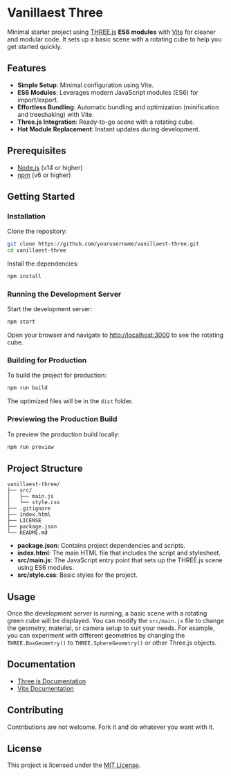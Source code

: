 # Vanillaest Three

Minimal starter project using [THREE.js](https://threejs.org/) **ES6 modules** with [Vite](https://vitejs.dev/) for cleaner and modular code. It sets up a basic scene with a rotating cube to help you get started quickly.

## Features

- **Simple Setup**: Minimal configuration using Vite.
- **ES6 Modules**: Leverages modern JavaScript modules (ES6) for import/export.
- **Effortless Bundling**: Automatic bundling and optimization (minification and treeshaking) with Vite.
- **Three.js Integration**: Ready-to-go scene with a rotating cube.
- **Hot Module Replacement**: Instant updates during development.

## Prerequisites

- [Node.js](https://nodejs.org/) (v14 or higher)
- [npm](https://www.npmjs.com/) (v6 or higher)

## Getting Started

### Installation

Clone the repository:

```bash
git clone https://github.com/yourusername/vanillaest-three.git
cd vanillaest-three
```

Install the dependencies:

```bash
npm install
```

### Running the Development Server

Start the development server:

```bash
npm start
```

Open your browser and navigate to [http://localhost:3000](http://localhost:3000) to see the rotating cube.

### Building for Production

To build the project for production:

```bash
npm run build
```

The optimized files will be in the `dist` folder.

### Previewing the Production Build

To preview the production build locally:

```bash
npm run preview
```

## Project Structure

```
vanillaest-three/
├── src/
│   ├── main.js
│   └── style.css
├── .gitignore
├── index.html
├── LICENSE
├── package.json
└── README.md
```

- **package.json**: Contains project dependencies and scripts.
- **index.html**: The main HTML file that includes the script and stylesheet.
- **src/main.js**: The JavaScript entry point that sets up the THREE.js scene using ES6 modules.
- **src/style.css**: Basic styles for the project.

## Usage

Once the development server is running, a basic scene with a rotating green cube will be displayed. You can modify the `src/main.js` file to change the geometry, material, or camera setup to suit your needs. For example, you can experiment with different geometries by changing the `THREE.BoxGeometry()` to `THREE.SphereGeometry()` or other Three.js objects.

## Documentation

- [Three.js Documentation](https://threejs.org/docs/)
- [Vite Documentation](https://vitejs.dev/guide/)

## Contributing

Contributions are not welcome. Fork it and do whatever you want with it.

## License

This project is licensed under the [MIT License](LICENSE).
